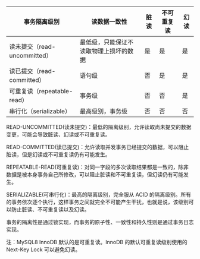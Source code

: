 
| 事务隔离级别                 | 读数据一致性              | 脏读  | 不可重复读 | 幻读  |
| ---------------------- | ------------------- | --- | ----- | --- |
| 读未提交（read-uncommitted） | 最低级，只能保证不读取物理上损坏的数据 | 是   | 是     | 是   |
| 读已提交（read-committed）   | 语句级                 | 否   | 是     | 是   |
| 可重复读（repeatable-read）  | 事务级                 | 否   | 否     | 是   |
| 串行化（serializable）      | 最高级别，事务级            | 否   | 否     | 否   |

READ-UNCOMMITTED(读未提交)：最低的隔离级别，允许读取尚未提交的数据变更，可能会导致脏读、幻读或不可重复读。

READ-COMMITTED(读已提交)：允许读取并发事务已经提交的数据，可以阻止脏读，但是幻读或不可重复读仍有可能发生。

REPEATABLE-READ(可重复读)：对同一字段的多次读取结果都是一致的，除非数据是被本身事务自己所修改，可以阻止脏读和不可重复读，但幻读仍有可能发生。

SERIALIZABLE(可串行化)：最高的隔离级别，完全服从 ACID 的隔离级别。所有的事务依次逐个执行，这样事务之间就完全不可能产生干扰，也就是说，该级别可以防止脏读、不可重复读以及幻读。

事务的隔离性是通过锁实现，而事务的原子性、一致性和持久性则是通过事务日志实现。

注：MySQL8 InnoDB 默认的是可重复读。InnoDB 的默认可重复读级别使用的 Next-Key Lock 可以避免幻读。
